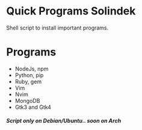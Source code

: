 # Quick Programs Solindek
Shell script to install important programs. 

# Programs 
- NodeJs, npm
- Python, pip
- Ruby, gem
- Vim
- Nvim
- MongoDB
- Gtk3 and Gtk4

##### Script only on Debian/Ubuntu.. soon on Arch
